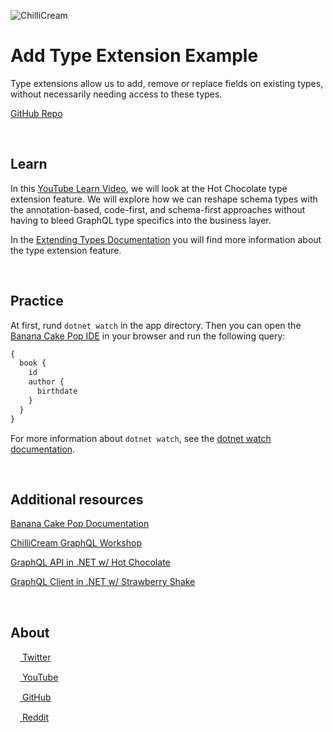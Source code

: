 ![ChilliCream](https://github.com/ChilliCream/graphql-workshop/raw/master/docs/images/ChilliCream.svg)

# Add Type Extension Example

Type extensions allow us to add, remove or replace fields on existing types, without necessarily needing access to these types.

[GitHub Repo](https://github.com/ChilliCream/hotchocolate-examples/tree/master/misc/TypeExtensions)

&nbsp;

## Learn
In this [YouTube Learn Video](https://www.youtube.com/watch?v=EHTr4Fq6GlA), we will look at the Hot Chocolate type extension feature. We will explore how we can reshape schema types with the annotation-based, code-first, and schema-first approaches without having to bleed GraphQL type specifics into the business layer.

In the [Extending Types Documentation](https://chillicream.com/docs/hotchocolate/defining-a-schema/extending-types) you will find more information about the type extension feature.

&nbsp;

## Practice
At first, rund `dotnet watch` in the app directory. Then you can open the [Banana Cake Pop IDE](https://localhost:5001/graphql/) in your browser and run the following query:
```javascript
{
  book {
    id
    author {
      birthdate
    }
  }
}
```
For more information about `dotnet watch`, see the [dotnet watch documentation](https://docs.microsoft.com/en-us/dotnet/core/tools/dotnet-watch).

&nbsp;

## Additional resources
[Banana Cake Pop Documentation](https://chillicream.com/docs/bananacakepop)

[ChilliCream GraphQL Workshop](https://github.com/ChilliCream/graphql-workshop)

[GraphQL API in .NET w/ Hot Chocolate](https://www.youtube.com/playlist?list=PLA8ZIAm2I03g9z705U3KWJjTv0Nccw9pj)

[GraphQL Client in .NET w/ Strawberry Shake](https://www.youtube.com/playlist?list=PLA8ZIAm2I03hQoVCdRzADYN6UBLnJNaSl)

&nbsp;

## About
[<img src="https://twitter.com/favicon.ico" height="15" style="margin-bottom: -3px" /> Twitter](https://twitter.com/Chilli_Cream)

[<img src="https://www.youtube.com/favicon.ico" height="15" style="margin-bottom: -3px" /> YouTube](https://www.youtube.com/c/ChilliCream)

[<img src="https://github.com/favicon.ico" height="15" style="margin-bottom: -3px" /> GitHub](https://github.com/ChilliCream)

[<img src="https://reddit.com/favicon.ico" height="15" style="margin-bottom: -3px" /> Reddit](https://www.reddit.com/user/michael_staib/)